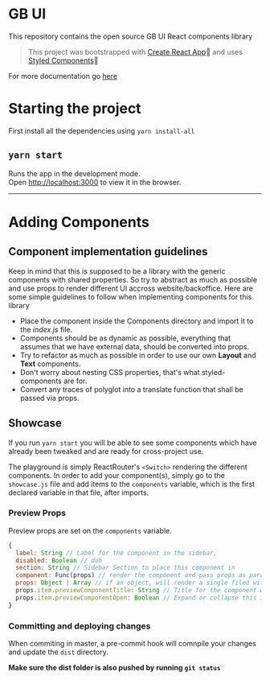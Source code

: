 # GB UI

This repository contains the open source GB UI React components library

> This project was bootstrapped with [Create React App](https://github.com/facebook/create-react-app)🚀 and uses [Styled Components](https://styled-components.com/docs)🌟

For more documentation go [here](https://app.gitbook.com/@dsmorais/s/gb-ui/)

# Starting the project

First install all the dependencies using `yarn install-all`
## `yarn start`

Runs the app in the development mode.<br />
Open [http://localhost:3000](http://localhost:3000) to view it in the browser.

---
# Adding Components
## Component implementation guidelines

Keep in mind that this is supposed to be a library with the generic components with shared properties. So try to abstract as much as possible and use props to render different UI accross website/backoffice.
Here are some simple guidelines to follow when implementing components for this library
- Place the component inside the Components directory and import it to the *index.js* file.
- Components should be as dynamic as possible, everything that assumes that we have external data, should be converted into props.
- Try to refactor as much as possible in order to use our own **Layout** and **Text** components.
- Don't worry about nesting CSS properties, that's what styled-components are for.
- Convert any traces of polyglot into a translate function that shall be passed via props.
## Showcase

If you run `yarn start` you will be able to see some components which have already been tweaked and are ready for cross-project use.

The playground is simply ReactRouter's `<Switch>` rendering the different components. In order to add your component(s), simply go to the `showcase.js` file and add items to the `components` variable, which is the first declared variable in that file, after imports.

### Preview Props
Preview props are set on the `components` variable.
```javascript
{
  label: String // Label for the component in the sidebar,
  disabled: Boolean // duh
  section: String // Sidebar Section to place this component in
  component: Func(props) // render the component and pass props as parameters
  props: Object | Array // if an object, will render a single filed with it. If array, will render 1 compoent per array item passing that array item as props.
  props.item.previewComponentTitle: String // Title for the component with `item` set of props
  props.item.previewComponentOpen: Boolean // Expand or collapse this item component
}
```

### Committing and deploying changes

When commiting in master, a pre-commit hook will comnpile your changes and update the `dist` directory.

**Make sure the dist folder is also pushed by running `git status`**
